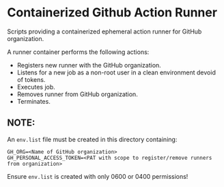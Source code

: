 # Containerized Github Action Runner
Scripts providing a containerized ephemeral action runner for GitHub organization.

A runner container performs the following actions:

- Registers new runner with the GitHub organization.
- Listens for a new job as a non-root user in a clean environment devoid of tokens.
- Executes job.
- Removes runner from GitHub organization.
- Terminates.

## NOTE:
An `env.list` file must be created in this directory containing:

```
GH_ORG=<Name of GitHub organization>
GH_PERSONAL_ACCESS_TOKEN=<PAT with scope to register/remove runners from organization>
```

Ensure `env.list` is created with only 0600 or 0400 permissions!
